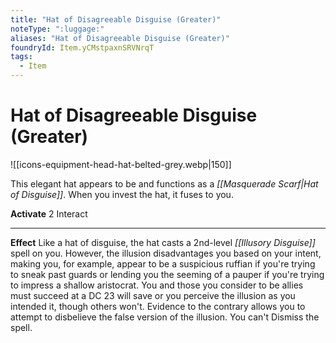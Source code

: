 ```yaml
---
title: "Hat of Disagreeable Disguise (Greater)"
noteType: ":luggage:"
aliases: "Hat of Disagreeable Disguise (Greater)"
foundryId: Item.yCMstpaxnSRVNrqT
tags:
  - Item
---
```


# Hat of Disagreeable Disguise (Greater)
![[icons-equipment-head-hat-belted-grey.webp|150]]

This elegant hat appears to be and functions as a _[[Masquerade Scarf|Hat of Disguise]]_. When you invest the hat, it fuses to you.

**Activate** 2 Interact

* * *

**Effect** Like a hat of disguise, the hat casts a 2nd-level _[[Illusory Disguise]]_ spell on you. However, the illusion disadvantages you based on your intent, making you, for example, appear to be a suspicious ruffian if you're trying to sneak past guards or lending you the seeming of a pauper if you're trying to impress a shallow aristocrat. You and those you consider to be allies must succeed at a DC 23 will save or you perceive the illusion as you intended it, though others won't. Evidence to the contrary allows you to attempt to disbelieve the false version of the illusion. You can't Dismiss the spell.
